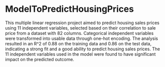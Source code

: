 # ModelToPredictHousingPrices
This multiple linear regression project aimed to predict housing sales prices using 11 independent variables, selected based on their correlation to sale price from a dataset with 82 columns. Categorical independent variables were transformed into usable data through one-hot encoding. The analysis resulted in an R^2 of 0.88 on the training data and 0.86 on the test data, indicating a strong fit and a good ability to predict housing sales prices. The 11 independent variables used in the model were found to have significant impact on the predicted outcome.
